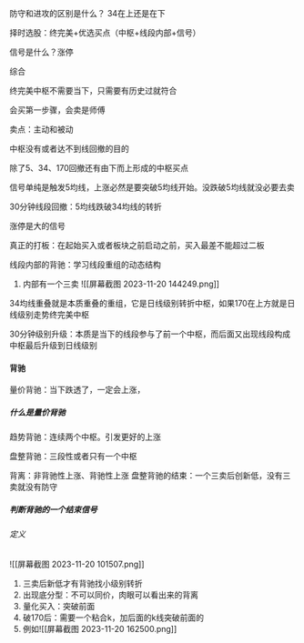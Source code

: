 防守和进攻的区别是什么？
34在上还是在下

择时选股：终完美+优选买点（中枢+线段内部+信号）

信号是什么？涨停

综合

终完美中枢不需要当下，只需要有历史过就符合

会买第一步骤，会卖是师傅

卖点：主动和被动

中枢没有或者达不到线回撤的目的

除了5、34、170回撤还有由下而上形成的中枢买点

信号单纯是触发5均线，上涨必然是要突破5均线开始。没跌破5均线就没必要去卖

30分钟线段回撤：5均线跌破34均线的转折

涨停是大的信号

真正的打板：在起始买入或者板块之前启动之前，买入最差不能超过二板

线段内部的背驰：学习线段重组的动态结构

1. 内部有一个三卖
![[屏幕截图 2023-11-20 144249.png]]

34均线重叠就是本质重叠的重组，它是日线级别转折中枢，如果170在上方就是日线级别走势终完美中枢

30分钟级别升级：本质是当下的线段参与了前一个中枢，而后面又出现线段构成中枢最后升级到日线级别
#### 背驰

量价背驰：当下跌透了，一定会上涨，

##### 什么是量价背驰

趋势背驰：连续两个中枢。引发更好的上涨

盘整背驰：三段性或者只有一个中枢

背离：非背驰性上涨、背驰性上涨
盘整背驰的结束：一个三卖后创新低，没有三卖就没有防守
##### 判断背驰的一个结束信号
###### 定义
![[屏幕截图 2023-11-20 101507.png]]

1. 三卖后新低才有背驰找小级别转折
2. 出现底分型：不可以同价，肉眼可以看出来的背离
3. 量化买入：突破前面
4. 破170后：需要一个粘合k，加后面的k线突破前面的
5. 例如![[屏幕截图 2023-11-20 162500.png]]